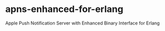 apns-enhanced-for-erlang
========================

Apple Push Notification Server with Enhanced Binary Interface for Erlang 
